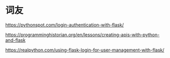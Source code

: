 # 词友


https://pythonspot.com/login-authentication-with-flask/

https://programminghistorian.org/en/lessons/creating-apis-with-python-and-flask

https://realpython.com/using-flask-login-for-user-management-with-flask/